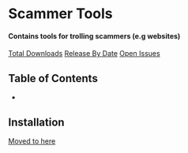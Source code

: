# Scammer Tools
#### Contains tools for trolling scammers (e.g websites)

[Total Downloads](https://img.shields.io/github/downloads/DeagoTheDoggo/Scammer-Tools/total)
[Release By Date](https://img.shields.io/github/v/release/DeagoTheDoggo/Scammer-Tools)
[Open Issues](https://img.shields.io/github/issues-raw/DeagoTheDoggo/Scammer-Tools)

## Table of Contents
* 

## Installation
[Moved to here](https://github.com/DeagoTheDoggo/Scammer-Tools/blob/master/INSTALLATION.md)

